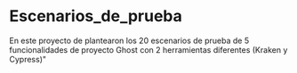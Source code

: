 # Escenarios_de_prueba
En este proyecto de plantearon los 20 escenarios de prueba de 5 funcionalidades de proyecto Ghost con 2 herramientas diferentes (Kraken y Cypress)"
